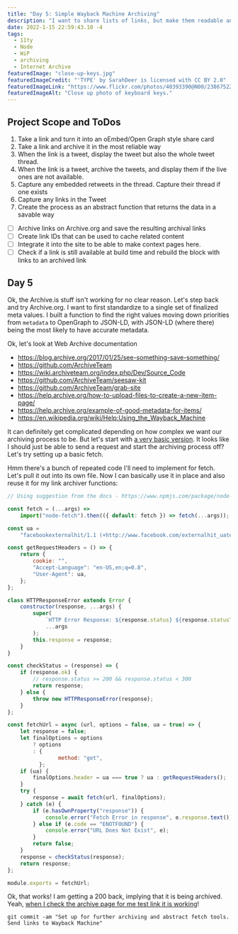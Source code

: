 ```yaml
---
title: "Day 5: Simple Wayback Machine Archiving"
description: "I want to share lists of links, but make them readable and archived"
date: 2022-1-15 22:59:43.10 -4
tags:
  - 11ty
  - Node
  - WiP
  - archiving
  - Internet Archive
featuredImage: "close-up-keys.jpg"
featuredImageCredit: "'TYPE' by SarahDeer is licensed with CC BY 2.0"
featuredImageLink: "https://www.flickr.com/photos/40393390@N00/2386752252"
featuredImageAlt: "Close up photo of keyboard keys."
---
```


## Project Scope and ToDos

1. Take a link and turn it into an oEmbed/Open Graph style share card
2. Take a link and archive it in the most reliable way
3. When the link is a tweet, display the tweet but also the whole tweet thread.
4. When the link is a tweet, archive the tweets, and display them if the live ones are not available.
5. Capture any embedded retweets in the thread. Capture their thread if one exists
6. Capture any links in the Tweet
7. Create the process as an abstract function that returns the data in a savable way

- [ ] Archive links on Archive.org and save the resulting archival links
- [ ] Create link IDs that can be used to cache related content
- [ ] Integrate it into the site to be able to make context pages here.
- [ ] Check if a link is still available at build time and rebuild the block with links to an archived link

## Day 5

Ok, the Archive.is stuff isn't working for no clear reason. Let's step back and try Archive.org. I want to first standardize to a single set of finalized meta values. I built a function to find the right values moving down priorities from `metadata` to OpenGraph to JSON-LD, with JSON-LD (where there) being the most likely to have accurate metadata.

Ok, let's look at Web Archive documentation

- https://blog.archive.org/2017/01/25/see-something-save-something/
- https://github.com/ArchiveTeam
- https://wiki.archiveteam.org/index.php/Dev/Source_Code
- https://github.com/ArchiveTeam/seesaw-kit
- https://github.com/ArchiveTeam/grab-site
- https://help.archive.org/how-to-upload-files-to-create-a-new-item-page/
- https://help.archive.org/example-of-good-metadata-for-items/
- https://en.wikipedia.org/wiki/Help:Using_the_Wayback_Machine

It can definitely get complicated depending on how complex we want our archiving process to be. But let's start with [a very basic version](https://en.wikipedia.org/wiki/Help:Using_the_Wayback_Machine#To_save_a_live_page). It looks like I should just be able to send a request and start the archiving process off? Let's try setting up a basic fetch.

Hmm there's a bunch of repeated code I'll need to implement for fetch. Let's pull it out into its own file. Now I can basically use it in place and also reuse it for my link archiver functions:

```js
// Using suggestion from the docs - https://www.npmjs.com/package/node-fetch#loading-and-configuring-the-module

const fetch = (...args) =>
	import("node-fetch").then(({ default: fetch }) => fetch(...args));

const ua =
	"facebookexternalhit/1.1 (+http://www.facebook.com/externalhit_uatext.php)";

const getRequestHeaders = () => {
	return {
		cookie: "",
		"Accept-Language": "en-US,en;q=0.8",
		"User-Agent": ua,
	};
};

class HTTPResponseError extends Error {
	constructor(response, ...args) {
		super(
			`HTTP Error Response: ${response.status} ${response.statusText}`,
			...args
		);
		this.response = response;
	}
}

const checkStatus = (response) => {
	if (response.ok) {
		// response.status >= 200 && response.status < 300
		return response;
	} else {
		throw new HTTPResponseError(response);
	}
};

const fetchUrl = async (url, options = false, ua = true) => {
	let response = false;
	let finalOptions = options
		? options
		: {
				method: "get",
		  };
	if (ua) {
		finalOptions.header = ua === true ? ua : getRequestHeaders();
	}
	try {
		response = await fetch(url, finalOptions);
	} catch (e) {
		if (e.hasOwnProperty("response")) {
			console.error("Fetch Error in response", e.response.text());
		} else if (e.code == "ENOTFOUND") {
			console.error("URL Does Not Exist", e);
		}
		return false;
	}
	response = checkStatus(response);
	return response;
};

module.exports = fetchUrl;
```

Ok, that works! I am getting a 200 back, implying that it is being archived. Yeah, [when I check the archive page for me test link it is working](https://web.archive.org/web/*/http://blog.aramzs.me/)!

`git commit -am "Set up for further archiving and abstract fetch tools. Send links to Wayback Machine"`
